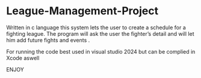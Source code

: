 # League-Management-Project
Written in c language this system lets the user to create a schedule for a fighting league. The program will ask the user the fighter’s detail and will let him add future fights and events .

For running the code best used in visual studio 2024
but can be complied in Xcode aswell

ENJOY
